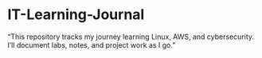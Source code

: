 # IT-Learning-Journal
“This repository tracks my journey learning Linux, AWS, and cybersecurity.
I’ll document labs, notes, and project work as I go.”
